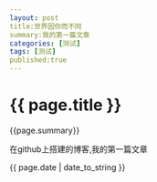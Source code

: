 ```yaml
---
layout: post
title:世界因你而不同
summary:我的第一篇文章
categories: [测试]
tags: [测试]
published:true
---
```


# {{ page.title }} #

{{page.summary}}

在github上搭建的博客,我的第一篇文章

{{ page.date | date_to_string  }}
